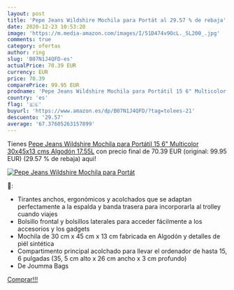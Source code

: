```yaml
---
layout: post
title: 'Pepe Jeans Wildshire Mochila para Portát al 29.57 % de rebaja'
date: 2020-12-23 10:53:20
image: 'https://m.media-amazon.com/images/I/51D474v9OcL._SL200_.jpg'
comments: true
category: ofertas
author: ring
slug: 'B07N1J4QFD-es'
actualPrice: 70.39 EUR
currency: EUR
price: 70.39
comparePrice: 99.95 EUR
prodname: 'Pepe Jeans Wildshire Mochila para Portátil 15 6" Multicolor 30x45x13 cms Algodón 17.55L'
country: 'es'
flag: '🇪🇸'
buyurl: 'https://www.amazon.es/dp/B07N1J4QFD/?tag=tolees-21'
descuento: '29.57'
average: '67.37605263157899'
---
```


Tienes [Pepe Jeans Wildshire Mochila para Portátil 15 6" Multicolor 30x45x13 cms Algodón 17.55L](https://www.amazon.es/dp/B07N1J4QFD/?tag=tolees-21) con precio final de  70.39 EUR (original: 99.95 EUR) (29.57 %  de rebaja) aqui!

[![Pepe Jeans Wildshire Mochila para Portát](https://m.media-amazon.com/images/I/51D474v9OcL._SL200_.jpg)](https://www.amazon.es/dp/B07N1J4QFD/?tag=tolees-21)

🔎:

- Tirantes anchos, ergonómicos y acolchados que se adaptan perfectamente a la espalda y banda trasera para incorporarla al trolley cuando viajes
- Bolsillo frontal y bolsillos laterales para acceder fácilmente a los accesorios y los gadgets
- Mochila de 30 cm x 45 cm x 13 cm fabricada en Algodón y detalles de piél sintética
- Compartimento principal acolchado para llevar el ordenador de hasta 15, 6 pulgadas (35, 5 cm alto x 26 cm ancho x 3 cm profundo)
- De Joumma Bags

[Comprar!!!](https://www.amazon.es/dp/B07N1J4QFD/?tag=tolees-21)

